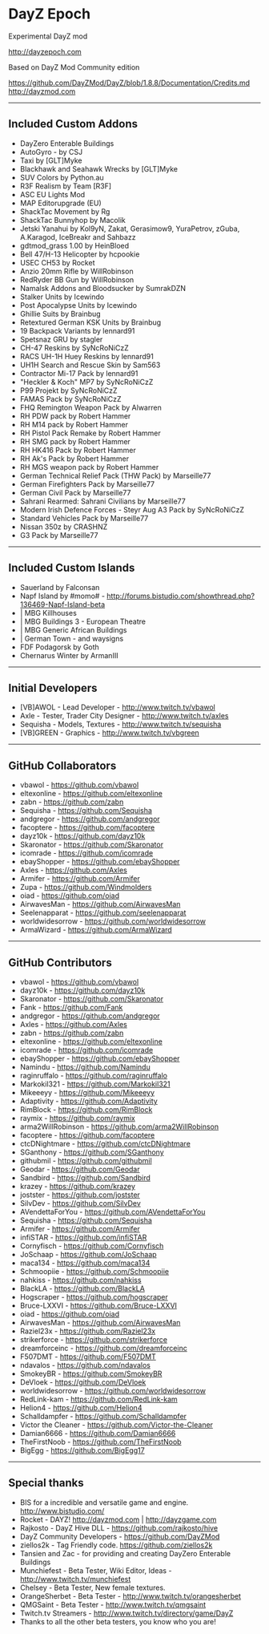 **DayZ Epoch**
================

Experimental DayZ mod 

http://dayzepoch.com

Based on DayZ Mod Community edition

https://github.com/DayZMod/DayZ/blob/1.8.8/Documentation/Credits.md
http://dayzmod.com 


--------------------------
Included Custom Addons
--------------------------
* DayZero Enterable Buildings
* AutoGyro - by CSJ
* Taxi by [GLT]Myke
* Blackhawk and Seahawk Wrecks by [GLT]Myke
* SUV Colors by Python.au
* R3F Realism by Team [R3F]
* ASC EU Lights Mod
* MAP Editorupgrade (EU)
* ShackTac Movement by Rg
* ShackTac Bunnyhop by Macolik
* Jetski Yanahui by Kol9yN, Zakat, Gerasimow9, YuraPetrov, zGuba, A.Karagod, IceBreakr and Sahbazz
* gdtmod_grass 1.00 by HeinBloed
* Bell 47/H-13 Helicopter by hcpookie
* USEC CH53 by Rocket
* Anzio 20mm Rifle by WillRobinson
* RedRyder BB Gun by WillRobinson
* Namalsk Addons and Bloodsucker by SumrakDZN
* Stalker Units by Icewindo
* Post Apocalypse Units by Icewindo
* Ghillie Suits by Brainbug
* Retextured German KSK Units by Brainbug
* 19 Backpack Variants by lennard91
* Spetsnaz GRU by stagler
* CH-47 Reskins by SyNcRoNiCzZ
* RACS UH-1H Huey Reskins by lennard91
* UH1H Search and Rescue Skin by Sam563
* Contractor Mi-17 Pack by lennard91
* "Heckler & Koch" MP7 by SyNcRoNiCzZ
* P99 Projekt by SyNcRoNiCzZ
* FAMAS Pack by SyNcRoNiCzZ
* FHQ Remington Weapon Pack by Alwarren
* RH PDW pack by Robert Hammer
* RH M14 pack by Robert Hammer
* RH Pistol Pack Remake by Robert Hammer
* RH SMG pack by Robert Hammer
* RH HK416 Pack by Robert Hammer
* RH Ak's Pack by Robert Hammer
* RH MGS weapon pack by Robert Hammer
* German Technical Relief Pack (THW Pack) by Marseille77
* German Firefighters Pack by Marseille77
* German Civil Pack by Marseille77
* Sahrani Rearmed: Sahrani Civilians by Marseille77
* Modern Irish Defence Forces - Steyr Aug A3 Pack by SyNcRoNiCzZ
* Standard Vehicles Pack by Marseille77
* Nissan 350z by CRASHNZ
* G3 Pack by Marseille77
--------------------------
Included Custom Islands
--------------------------
* Sauerland by Falconsan
* Napf Island by #momo# - http://forums.bistudio.com/showthread.php?136469-Napf-Island-beta
* | MBG Killhouses
* | MBG Buildings 3 - European Theatre
* | MBG Generic African Buildings
* | German Town - and waysigns
* FDF Podagorsk by Goth
* Chernarus Winter by ArmanIII

--------------------------
Initial Developers
--------------------------
* [VB]AWOL - Lead Developer - http://www.twitch.tv/vbawol
* Axle - Tester, Trader City Designer - http://www.twitch.tv/axles
* Sequisha - Models, Textures - http://www.twitch.tv/sequisha
* [VB]GREEN - Graphics - http://www.twitch.tv/vbgreen

--------------------------
GitHub Collaborators
--------------------------
* vbawol - https://github.com/vbawol
* eltexonline - https://github.com/eltexonline
* zabn - https://github.com/zabn
* Sequisha - https://github.com/Sequisha
* andgregor - https://github.com/andgregor
* facoptere - https://github.com/facoptere
* dayz10k - https://github.com/dayz10k
* Skaronator - https://github.com/Skaronator
* icomrade - https://github.com/icomrade
* ebayShopper - https://github.com/ebayShopper
* Axles - https://github.com/Axles
* Armifer - https://github.com/Armifer
* Zupa - https://github.com/Windmolders
* oiad - https://github.com/oiad
* AirwavesMan - https://github.com/AirwavesMan
* Seelenapparat - https://github.com/seelenapparat
* worldwidesorrow - https://github.com/worldwidesorrow
* ArmaWizard - https://github.com/ArmaWizard

--------------------------
GitHub Contributors
--------------------------
* vbawol - https://github.com/vbawol
* dayz10k - https://github.com/dayz10k
* Skaronator - https://github.com/Skaronator
* Fank - https://github.com/Fank
* andgregor - https://github.com/andgregor
* Axles - https://github.com/Axles
* zabn - https://github.com/zabn
* eltexonline - https://github.com/eltexonline
* icomrade - https://github.com/icomrade
* ebayShopper - https://github.com/ebayShopper
* Namindu - https://github.com/Namindu
* raginruffalo - https://github.com/raginruffalo
* Markokil321 - https://github.com/Markokil321
* Mikeeeyy - https://github.com/Mikeeeyy
* Adaptivity - https://github.com/Adaptivity
* RimBlock - https://github.com/RimBlock
* raymix - https://github.com/raymix
* arma2WillRobinson - https://github.com/arma2WillRobinson
* facoptere - https://github.com/facoptere
* ctcDNightmare - https://github.com/ctcDNightmare
* SGanthony - https://github.com/SGanthony
* githubmil - https://github.com/githubmil
* Geodar - https://github.com/Geodar
* Sandbird - https://github.com/Sandbird
* krazey - https://github.com/krazey
* jostster - https://github.com/jostster
* SilvDev - https://github.com/SilvDev
* AVendettaForYou - https://github.com/AVendettaForYou
* Sequisha - https://github.com/Sequisha
* Armifer - https://github.com/Armifer
* infiSTAR - https://github.com/infiSTAR
* Cornyfisch - https://github.com/Cornyfisch
* JoSchaap - https://github.com/JoSchaap
* maca134 - https://github.com/maca134
* Schmoopiie - https://github.com/Schmoopiie
* nahkiss - https://github.com/nahkiss
* BlackLA - https://github.com/BlackLA
* Hogscraper - https://github.com/hogscraper
* Bruce-LXXVI - https://github.com/Bruce-LXXVI
* oiad - https://github.com/oiad
* AirwavesMan - https://github.com/AirwavesMan
* Raziel23x - https://github.com/Raziel23x
* strikerforce - https://github.com/strikerforce
* dreamforceinc - https://github.com/dreamforceinc
* F507DMT - https://github.com/F507DMT 
* ndavalos - https://github.com/ndavalos
* SmokeyBR - https://github.com/SmokeyBR
* DeVloek - https://github.com/DeVloek
* worldwidesorrow - https://github.com/worldwidesorrow
* RedLink-kam - https://github.com/RedLink-kam
* Helion4 - https://github.com/Helion4
* Schalldampfer - https://github.com/Schalldampfer
* Victor the Cleaner - https://github.com/Victor-the-Cleaner
* Damian6666 - https://github.com/Damian6666
* TheFirstNoob - https://github.com/TheFirstNoob
* BigEgg - https://github.com/BigEgg17

--------------------------
Special thanks
--------------------------
* BIS for a incredible and versatile game and engine. http://www.bistudio.com/
* Rocket - DAYZ! http://dayzmod.com | http://dayzgame.com 
* Rajkosto - DayZ Hive DLL - https://github.com/rajkosto/hive
* DayZ Community Developers - https://github.com/DayZMod
* ziellos2k - Tag Friendly code. https://github.com/ziellos2k
* Tansien and Zac - for providing and creating DayZero Enterable Buildings
* Munchiefest - Beta Tester, Wiki Editor, Ideas - http://www.twitch.tv/munchiefest
* Chelsey - Beta Tester, New female textures.
* OrangeSherbet - Beta Tester - http://www.twitch.tv/orangesherbet
* QMGSaint - Beta Tester - http://www.twitch.tv/qmgsaint
* Twitch.tv Streamers - http://www.twitch.tv/directory/game/DayZ
* Thanks to all the other beta testers, you know who you are!
